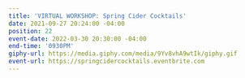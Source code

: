 ```yaml
---
title: 'VIRTUAL WORKSHOP: Spring Cider Cocktails'
date: 2021-09-27 20:24:00 -04:00
position: 22
event-date: 2022-03-30 20:30:00 -04:00
end-time: '0930PM'
giphy-url: https://media.giphy.com/media/9Yv8vhA9wtIk/giphy.gif
event-url: https://springcidercocktails.eventbrite.com
---
```


